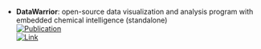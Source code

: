 - **DataWarrior**: open-source data visualization and analysis program with embedded chemical intelligence (standalone)  
	[![Publication](https://img.shields.io/badge/Publication-Citations:1114-blue?style=for-the-badge&logo=bookstack)](https://doi.org/10.1021/ci500588j)  
	[![Link](https://img.shields.io/badge/Link-online-brightgreen?style=for-the-badge&logo=cachet&logoColor=65FF8F)](http://www.openmolecules.org/datawarrior/download.html)  
